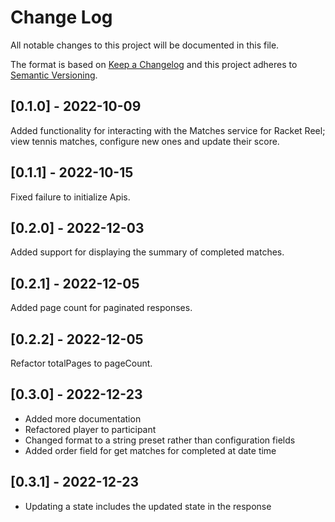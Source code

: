 # Change Log

All notable changes to this project will be documented in this file.
 
The format is based on [Keep a Changelog](http://keepachangelog.com/) and this project adheres to [Semantic Versioning](http://semver.org/).
 
## [0.1.0] - 2022-10-09
 
Added functionality for interacting with the Matches service for Racket Reel; view tennis matches, configure new ones and update their score.

## [0.1.1] - 2022-10-15
 
Fixed failure to initialize Apis.

## [0.2.0] - 2022-12-03

Added support for displaying the summary of completed matches.

## [0.2.1] - 2022-12-05

Added page count for paginated responses.

## [0.2.2] - 2022-12-05

Refactor totalPages to pageCount.

## [0.3.0] - 2022-12-23

- Added more documentation
- Refactored player to participant
- Changed format to a string preset rather than configuration fields
- Added order field for get matches for completed at date time

## [0.3.1] - 2022-12-23

- Updating a state includes the updated state in the response